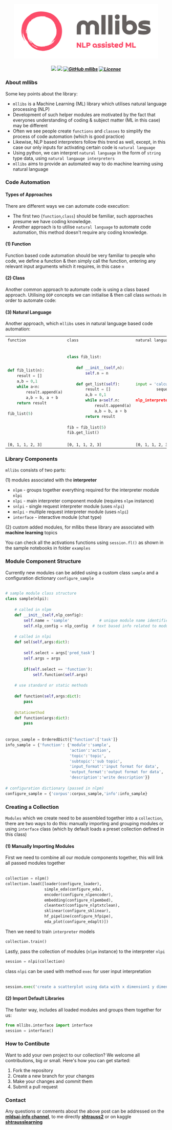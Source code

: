 <p align="center">
    <img src="data/images/cnb.png" width="450">
</p>

<h5 align="center"
    
![](https://camo.githubusercontent.com/d38e6cc39779250a2835bf8ed3a72d10dbe3b05fa6527baa3f6f1e8e8bd056bf/68747470733a2f2f696d672e736869656c64732e696f2f62616467652f436f64652d507974686f6e2d696e666f726d6174696f6e616c3f7374796c653d666c6174266c6f676f3d707974686f6e266c6f676f436f6c6f723d776869746526636f6c6f723d326262633861) ![](https://badgen.net/badge/status/WIP/orange) [![GitHub mllibs](https://img.shields.io/github/v/tag/shtrausslearning/mllibs.svg?sort=semver)](https://github.com/shtrausslearning/mllibs/releases)
[![License](https://img.shields.io/badge/License-MIT-blue)](#license "Go to license section")

</h5>

### About mllibs

Some key points about the library:

- <code>mllibs</code> is a Machine Learning (ML) library which utilises natural language processing (NLP)
- Development of such helper modules are motivated by the fact that everyones understanding of coding & subject matter (ML in this case) may be different 
- Often we see people create `functions` and `classes` to simplify the process of code automation (which is good practice)
- Likewise, NLP based interpreters follow this trend as well, except, in this case our only inputs for activating certain code is `natural language`
- Using python, we can interpret `natural language` in the form of `string` type data, using `natural langauge interpreters`
- <code>mllibs</code> aims to provide an automated way to do machine learning using natural language

### Code Automation

#### Types of Approaches

There are different ways we can automate code execution:
- The first two (`function`,`class`) should be familiar, such approaches presume we have coding knowledge.
- Another approach is to utilise `natural language` to automate code automation, this method doesn't require any coding knowledge. 

#### (1) Function 

Function based code automation should be very familiar to people who code, we define a function & then simply call the function, entering any relevant input arguments which it requires, in this case `n`

#### (2) Class 

Another common approach to automate code is using a class based approach. Utilising `OOP` concepts we can initialise & then call class `methods` in order to automate code:

#### (3) Natural Language

Another approach, which `mllibs` uses in natural language based code automation:

<table>
    
<tr>
<td> <code>function</code> </td> <td> <code>class</code> </td> <td> <code>natural language</code> </td>
</tr>

<tr>
<td>

```python
def fib_list(n):
    result = []
    a,b = 0,1
    while a<n:
        result.append(a)
        a,b = b, a + b
    return result

fib_list(5) 
```
    
</td>
<td>
    
```python

class fib_list:
    
    def __init__(self,n):
        self.n = n

    def get_list(self):
        result = []
        a,b = 0,1
        while a<self.n:
            result.append(a)
            a,b = b, a + b
        return result

fib = fib_list(5)
fib.get_list()
```

</td>

<td>

```python
input = 'calculate the fibonacci'
         sequence for the value of 5'

nlp_interpreter(input) 
```
    
</td>

<tr>
<td> <code>[0, 1, 1, 2, 3]</code> </td> <td> <code>[0, 1, 1, 2, 3]</code> </td> <td> <code>[0, 1, 1, 2, 3]</code> </td>
</tr>

</tr>
</table>

### Library Components

`mllibs` consists of two parts:

(1) modules associated with the **interpreter**

- `nlpm` - groups together everything required for the interpreter module `nlpi`
- `nlpi` - main interpreter component module (requires `nlpm` instance)
- `snlpi` - single request interpreter module (uses `nlpi`)
- `mnlpi` - multiple request interpreter module (uses `nlpi`)
- `interface` - interactive module (chat type)

(2) custom added modules, for mllibs these library are associated with **machine learning** topics

You can check all the activations functions using <code>session.fl()</code> as shown in the sample notebooks in folder <code>examples</code>

### Module Component Structure

Currently new modules can be added using a custom class `sample` and a configuration dictionary 
`configure_sample`

```python

# sample module class structure
class sample(nlpi):
    
    # called in nlpm
    def __init__(self,nlp_config):
        self.name = 'sample'             # unique module name identifier (used in nlpm/nlpi)
        self.nlp_config = nlp_config  # text based info related to module (used in nlpm/nlpi)
        
    # called in nlpi
    def sel(self,args:dict):
        
        self.select = args['pred_task']
        self.args = args
        
        if(self.select == 'function'):
            self.function(self.args)
        
    # use standard or static methods
        
    def function(self,args:dict):
        pass
        
    @staticmethod
    def function(args:dict):
        pass
    

corpus_sample = OrderedDict({"function":['task']}
info_sample = {'function': {'module':'sample',
                            'action':'action',
                            'topic':'topic',
                            'subtopic':'sub topic',
                            'input_format':'input format for data',
                            'output_format':'output format for data',
                            'description':'write description'}}
                         
# configuration dictionary (passed in nlpm)
configure_sample = {'corpus':corpus_sample,'info':info_sample}
```

### Creating a Collection

`Modules` which we create need to be assembled together into a `collection`, there are two ways to do this: manually importing and grouping modules or using  <code>interface</code> class (which by default loads a preset collection defined in this class)

#### **(1) Manually Importing Modules**

First we need to combine all our module components together, this will link all passed modules together

```python

collection = nlpm()
collection.load([loader(configure_loader),
                 simple_eda(configure_eda),
                 encoder(configure_nlpencoder),
                 embedding(configure_nlpembed),
                 cleantext(configure_nlptxtclean),
                 sklinear(configure_sklinear),
                 hf_pipeline(configure_hfpipe),
                 eda_plot(configure_edaplt)])  
```

Then we need to train `interpreter` models

```python
collection.train()
```

Lastly, pass the collection of modules (`nlpm` instance) to the interpreter `nlpi` 

```python
session = nlpi(collection)
```

class `nlpi` can be used with method `exec` for user input interpretation

```python

session.exec('create a scatterplot using data with x dimension1 y dimension2')

```

#### **(2) Import Default Libraries**

The faster way, includes all loaded modules and groups them together for us:

```python
from mllibs.interface import interface
session = interface()
```

### **How to Contibute**

Want to add your own project to our collection? We welcome all contributions, big or small. Here's how you can get started:

1. Fork the repository
2. Create a new branch for your changes
3. Make your changes and commit them
4. Submit a pull request

### **Contact**

Any questions or comments about the above post can be addressed on the **[mldsai-info channel](https://t.me/mldsai_info)**, to me directly **[shtrauss2](https://t.me/shtrauss2)** or on kaggle **[shtrausslearning](https://kaggle.com/shtrausslearning)**
